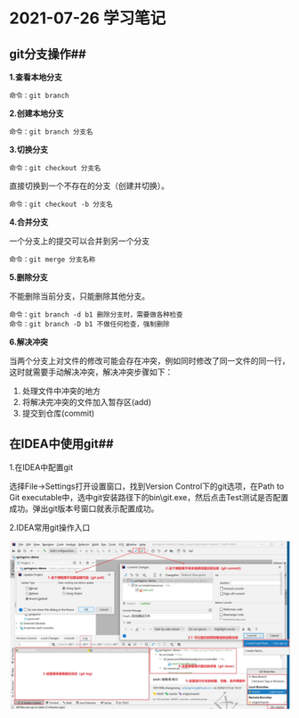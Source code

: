 # 2021-07-26 学习笔记 #
## git分支操作##

**1.查看本地分支**

    命令：git branch

**2.创建本地分支**

    命令：git branch 分支名

**3.切换分支**

    命令：git checkout 分支名

直接切换到一个不存在的分支（创建并切换）。

    命令：git checkout -b 分支名

**4.合并分支**

一个分支上的提交可以合并到另一个分支

    命令：git merge 分支名称

**5.删除分支**

不能删除当前分支，只能删除其他分支。

    命令：git branch -d b1 删除分支时，需要做各种检查
    命令：git branch -D b1 不做任何检查，强制删除

**6.解决冲突**

当两个分支上对文件的修改可能会存在冲突，例如同时修改了同一文件的同一行，这时就需要手动解决冲突，解决冲突步骤如下：

1. 处理文件中冲突的地方
2. 将解决完冲突的文件加入暂存区(add)
3. 提交到仓库(commit)

## 在IDEA中使用git##

1.在IDEA中配置git

选择File→Settings打开设置窗口，找到Version Control下的git选项，在Path to Git executable中，选中git安装路径下的bin\git.exe，然后点击Test测试是否配置成功。弹出git版本号窗口就表示配置成功。

2.IDEA常用git操作入口

![](2021_07_26IDEA%E4%B8%ADgit%E6%93%8D%E4%BD%9C%E5%85%A5%E5%8F%A3.jpg)


